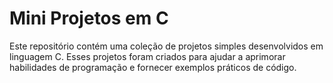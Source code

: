 # Mini Projetos em C

Este repositório contém uma coleção de projetos simples desenvolvidos em linguagem C. Esses projetos foram criados para ajudar a aprimorar habilidades de programação e fornecer exemplos práticos de código.
